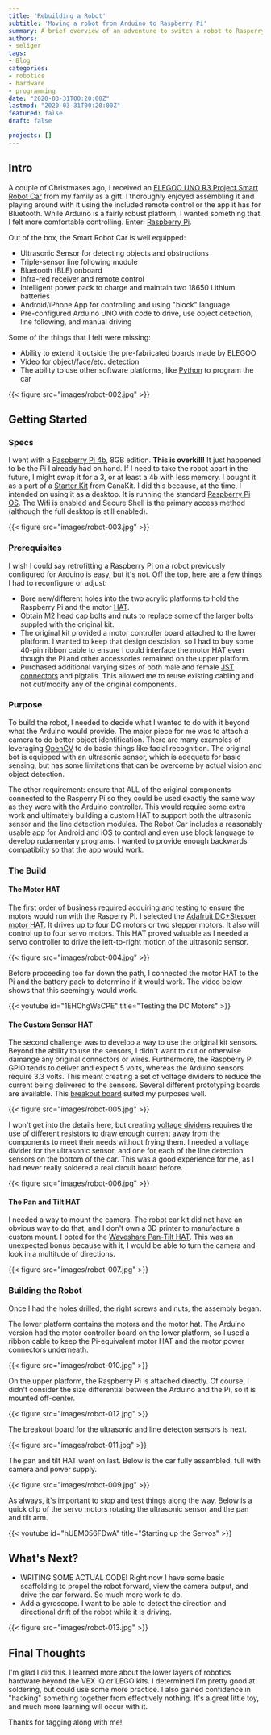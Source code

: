 ```yaml
---
title: 'Rebuilding a Robot'
subtitle: 'Moving a robot from Arduino to Raspberry Pi'
summary: A brief overview of an adventure to switch a robot to Rasperry Pi.
authors:
- seliger
tags:
- Blog
categories:
- robotics
- hardware
- programming
date: "2020-03-31T00:20:00Z"
lastmod: "2020-03-31T00:20:00Z"
featured: false
draft: false

projects: []
---
```


## Intro

A couple of Christmases ago, I received an [ELEGOO UNO R3 Project Smart Robot Car](https://www.elegoo.com/collections/robot-kits/products/elegoo-smart-robot-car-kit-v-3-0-plus) from my family as a gift. I thoroughly enjoyed assembling it and playing around with it using the included remote control or the app it has for Bluetooth. While Arduino is a fairly robust platform, I wanted something that I felt more comfortable controlling. Enter: [Raspberry Pi](https://www.raspberrypi.org).

Out of the box, the Smart Robot Car is well equipped:

* Ultrasonic Sensor for detecting objects and obstructions
* Triple-sensor line following module
* Bluetooth (BLE) onboard
* Infra-red receiver and remote control
* Intelligent power pack to charge and maintain two 18650 Lithium batteries
* Android/iPhone App for controlling and using "block" language
* Pre-configured Arduino UNO with code to drive, use object detection, line following, and manual driving

Some of the things that I felt were missing:

* Ability to extend it outside the pre-fabricated boards made by ELEGOO
* Video for object/face/etc. detection
* The ability to use other software platforms, like [Python](https://www.python.org) to program the car

{{< figure src="images/robot-002.jpg" >}}

## Getting Started

### Specs

I went with a [Raspberry Pi 4b](https://www.raspberrypi.org/products/raspberry-pi-4-model-b/), 8GB edition. **This is overkill!** It just happened to be the Pi I already had on hand. If I need to take the robot apart in the future, I might swap it for a 3, or at least a 4b with less memory. I bought it as a part of a [Starter Kit](https://www.canakit.com/raspberry-pi-4-starter-kit.html) from CanaKit. I did this because, at the time, I intended on using it as a desktop. It is running the standard [Raspberry Pi OS](https://www.raspberrypi.org/software/operating-systems/). The Wifi is enabled and Secure Shell is the primary access method (although the full desktop is still enabled).

{{< figure src="images/robot-003.jpg" >}}

### Prerequisites

I wish I could say retrofitting a Raspberry Pi on a robot previously configured for Arduino is easy, but it's not. Off the top, here are a few things I had to reconfigure or adjust:

* Bore new/different holes into the two acrylic platforms to hold the Raspberry Pi and the motor [HAT](https://www.raspberrypi.org/blog/introducing-raspberry-pi-hats/). 
* Obtain M2 head cap bolts and nuts to replace some of the larger bolts suppled with the original kit.
* The original kit provided a motor controller board attached to the lower platform. I wanted to keep that design descision, so I had to buy some 40-pin ribbon cable to ensure I could interface the motor HAT even though the Pi and other accessories remained on the upper platform.
* Purchased additional varying sizes of both male and female [JST connectors](https://en.wikipedia.org/wiki/JST_connector) and pigtails. This allowed me to reuse existing cabling and not cut/modify any of the original components.

### Purpose

To build the robot, I needed to decide what I wanted to do with it beyond what the Arduino would provide. The major piece for me was to attach a camera to do better object identification. There are many examples of leveraging [OpenCV](https://www.opencv.org) to do basic things like facial recognition. The original bot is equipped with an ultrasonic sensor, which is adequate for basic sensing, but has some limitations that can be overcome by actual vision and object detection.

The other requirement: ensure that ALL of the original components connected to the Rasperry Pi so they could be used exactly the same way as they were with the Arduino controller. This would require some extra work and ultimately building a custom HAT to support both the ultrasonic sensor and the line detection modules. The Robot Car includes a reasonably usable app for Android and iOS to control and even use block language to develop rudamentary programs. I wanted to provide enough backwards compatiblity so that the app would work.

### The Build

#### The Motor HAT

The first order of business required acquiring and testing to ensure the motors would run with the Rasperry Pi. I selected the [Adafruit DC+Stepper motor HAT](https://www.adafruit.com/product/2348). It drives up to four DC motors or two stepper motors. It also will control up to four servo motors. This HAT proved valuable as I needed a servo controller to drive the left-to-right motion of the ultrasonic sensor.

{{< figure src="images/robot-004.jpg" >}}

Before proceeding too far down the path, I connected the motor HAT to the Pi and the battery pack to determine if it would work. The video below shows that this seemingly would work.

{{< youtube id="1EHChgWsCPE" title="Testing the DC Motors" >}}

#### The Custom Sensor HAT

The second challenge was to develop a way to use the original kit sensors. Beyond the ability to use the sensors, I didn't want to cut or otherwise damange any original connectors or wires. Furthermore, the Raspberry Pi GPIO tends to deliver and expect 5 volts, whereas the Arduino sensors require 3.3 volts. This meant creating a set of voltage dividers to reduce the current being delivered to the sensors. Several different prototyping boards are available. This [breakout board](https://czh-labs.com/products/czh-labs-prototype-breakout-pcb-shield-board-kit-for-raspberry-pi-3-2-b-a-breadboard-diy) suited my purposes well.

{{< figure src="images/robot-005.jpg" >}}

I won't get into the details here, but creating [voltage dividers](https://thepihut.com/blogs/raspberry-pi-tutorials/hc-sr04-ultrasonic-range-sensor-on-the-raspberry-pi) requires the use of different resistors to draw enough current away from the components to meet their needs without frying them. I needed a voltage divider for the ultrasonic sensor, and one for each of the line detection sensors on the bottom of the car. This was a good experience for me, as I had never really soldered a real circuit board before.

{{< figure src="images/robot-006.jpg" >}}

#### The Pan and Tilt HAT

I needed a way to mount the camera. The robot car kit did not have an obvious way to do that, and I don't own a 3D printer to manufacture a custom mount. I opted for the [Waveshare Pan-Tilt HAT](https://www.waveshare.com/pan-tilt-hat.htm). This was an unexpected bonus because with it, I would be able to turn the camera and look in a multitude of directions.

{{< figure src="images/robot-007.jpg" >}}

### Building the Robot

Once I had the holes drilled, the right screws and nuts, the assembly began.

The lower platform contains the motors and the motor hat. The Arduino version had the motor controller board on the lower platform, so I used a ribbon cable to keep the Pi-equivalent motor HAT and the motor power connectors underneath.

{{< figure src="images/robot-010.jpg" >}}

On the upper platform, the Raspberry Pi is attached directly. Of course, I didn't consider the size differential between the Arduino and the Pi, so it is mounted off-center.

{{< figure src="images/robot-012.jpg" >}}

The breakout board for the ultrasonic and line detecton sensors is next.

{{< figure src="images/robot-011.jpg" >}}

The pan and tilt HAT went on last. Below is the car fully assembled, full with camera and power supply.

{{< figure src="images/robot-009.jpg" >}}

As always, it's important to stop and test things along the way. Below is a quick clip of the servo motors rotating the ultrasonic sensor and the pan and tilt arm.

{{< youtube id="hUEM056FDwA" title="Starting up the Servos" >}}

## What's Next?

* WRITING SOME ACTUAL CODE! Right now I have some basic scaffolding to propel the robot forward, view the camera output, and drive the car forward. So much more work to do.
* Add a gyroscope. I want to be able to detect the direction and directional drift of the robot while it is driving.

{{< figure src="images/robot-013.jpg" >}}

## Final Thoughts

I'm glad I did this. I learned more about the lower layers of robotics hardware beyond the VEX IQ or LEGO kits. I determined I'm pretty good at soldering, but could use some more practice. I also gained confidence in "hacking" something together from effectively nothing. It's a great little toy, and much more learning will occur with it.

Thanks for tagging along with me!
